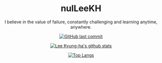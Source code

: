 <div align=center>

# nulLeeKH
I believe in the value of failure, constantly challenging and learning anytime, anywhere. 
  
[![GitHub last commit](https://img.shields.io/github/last-commit/nulLeeKH/RESUME.svg)](https://github.com/nulLeeKH)

[![Lee Kyung-ha's github stats](https://github-readme-stats.vercel.app/api?username=nulLeeKH&show_icons=true&title_color=ffd1dc&icon_color=ffd1dc)](https://github.com/nulleekh)

[![Top Langs](https://github-readme-stats.vercel.app/api/top-langs/?username=nulLeeKH&layout=compact&title_color=ffd1dc&icon_color=ffd1dc)](https://github.com/nulleekh)

</div>
